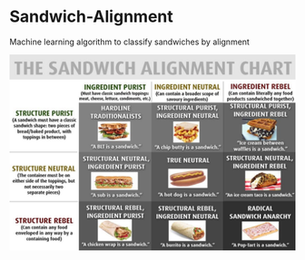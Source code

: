 # Sandwich-Alignment
Machine learning algorithm to classify sandwiches by alignment

![Sandwich Alignment](SandwichAlignment.jpg)
